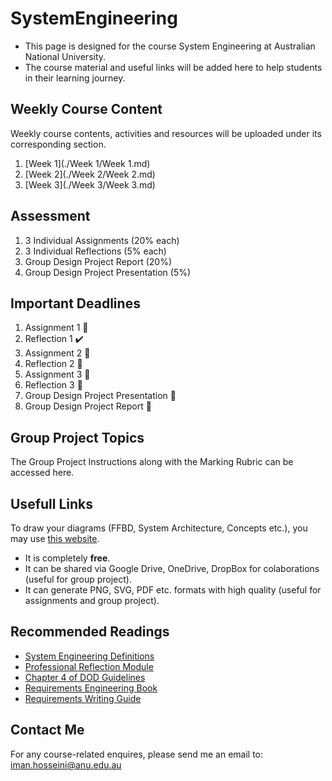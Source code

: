 # SystemEngineering
* This page is designed for the course System Engineering at Australian National University. 
* The course material and useful links will be added here to help students in their learning journey.

## Weekly Course Content
Weekly course contents, activities and resources will be uploaded under its corresponding section.
1. [Week 1](./Week 1/Week 1.md)
2. [Week 2](./Week 2/Week 2.md)
3. [Week 3](./Week 3/Week 3.md)


## Assessment
1. 3 Individual Assignments (20% each)
2. 3 Individual Reflections (5% each)
3. Group Design Project Report (20%)
4. Group Design Project Presentation (5%)


## Important Deadlines
1. Assignment 1 🔲
2. Reflection 1 ✔️
3. Assignment 2 🔲
3. Reflection 2 🔲
4. Assignment 3 🔲
5. Reflection 3 🔲
6. Group Design Project Presentation 🔲
7. Group Design Project Report 🔲 

## Group Project Topics

The Group Project Instructions along with the Marking Rubric can be accessed here.

## Usefull Links

To draw your diagrams (FFBD, System Architecture, Concepts etc.), you may use [this website](https://app.diagrams.net/).
 * It is completely **free**.
 * It can be shared via Google Drive, OneDrive, DropBox for colaborations (useful for group project).
 * It can generate PNG, SVG, PDF etc. formats with high quality (useful for assignments and group project).

## Recommended Readings
* [System Engineering Definitions](https://wattlecourses.anu.edu.au/mod/resource/view.php?id=3026654)
* [Professional Reflection Module](https://wattlecourses.anu.edu.au/mod/resource/view.php?id=3137563)
* [Chapter 4 of DOD Guidelines](https://wattlecourses.anu.edu.au/mod/resource/view.php?id=2800242)
* [Requirements Engineering Book](https://wattlecourses.anu.edu.au/mod/resource/view.php?id=2800243)
* [Requirements Writing Guide](https://wattlecourses.anu.edu.au/mod/resource/view.php?id=2800246)

## Contact Me
For any course-related enquires, please send me an email to: iman.hosseini@anu.edu.au
